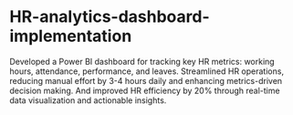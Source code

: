 # HR-analytics-dashboard-implementation

Developed a Power BI dashboard for tracking key HR metrics: working hours, attendance, performance, and leaves.
Streamlined HR operations, reducing manual effort by 3-4 hours daily and enhancing metrics-driven decision
making. And improved HR efficiency by 20% through real-time data visualization and actionable insights.
